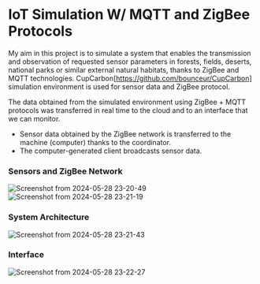#  IoT Simulation W/ MQTT and ZigBee Protocols
My aim in this project is to simulate a system that enables the transmission and observation of requested sensor parameters in forests, fields, deserts, national parks or similar external natural habitats, thanks to ZigBee and MQTT technologies. CupCarbon[https://github.com/bounceur/CupCarbon] simulation environment is used for sensor data and ZigBee protocol.

The data obtained from the simulated environment using ZigBee + MQTT protocols was transferred in real time to the cloud and to an interface that we can monitor.

- Sensor data obtained by the ZigBee network is transferred to the machine (computer) thanks to the coordinator.
- The computer-generated client broadcasts sensor data.

### Sensors and ZigBee Network

![Screenshot from 2024-05-28 23-20-49](https://github.com/mozturan/IoT--Simulation/assets/89272933/f31fa857-a8f6-45ab-8b4a-0b2b61a26ecd)
![Screenshot from 2024-05-28 23-21-19](https://github.com/mozturan/IoT--Simulation/assets/89272933/730d4309-ce59-4a11-98b2-059df9507b6b)

### System Architecture

![Screenshot from 2024-05-28 23-21-43](https://github.com/mozturan/IoT--Simulation/assets/89272933/85468a00-c317-4712-953a-92750c6f9b0d)

### Interface

![Screenshot from 2024-05-28 23-22-27](https://github.com/mozturan/IoT--Simulation/assets/89272933/4588669e-351b-452d-a2ec-f38388642a80)
